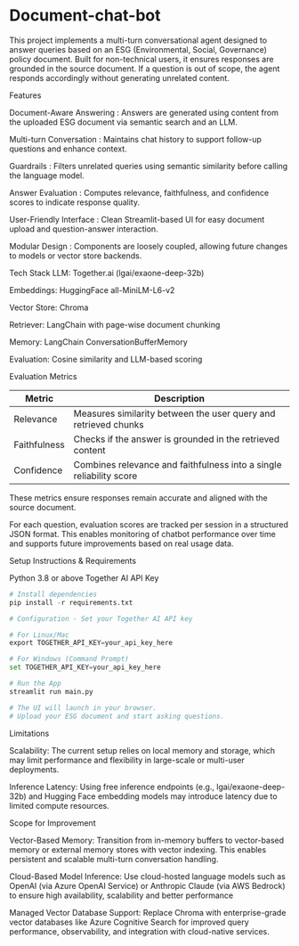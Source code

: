 # Document-chat-bot

This project implements a multi-turn conversational agent designed to answer queries based on an ESG (Environmental, Social, Governance) policy document. Built for non-technical users, it ensures responses are grounded in the source document. If a question is out of scope, the agent responds accordingly without generating unrelated content.

Features

Document-Aware Answering : Answers are generated using content from the uploaded ESG document via semantic search and an LLM.

Multi-turn Conversation : Maintains chat history to support follow-up questions and enhance context.

Guardrails : Filters unrelated queries using semantic similarity before calling the language model.

Answer Evaluation : Computes relevance, faithfulness, and confidence scores to indicate response quality.

User-Friendly Interface : Clean Streamlit-based UI for easy document upload and question-answer interaction.

Modular Design : Components are loosely coupled, allowing future changes to models or vector store backends.

Tech Stack LLM: Together.ai (lgai/exaone-deep-32b)

Embeddings: HuggingFace all-MiniLM-L6-v2

Vector Store: Chroma

Retriever: LangChain with page-wise document chunking

Memory: LangChain ConversationBufferMemory

Evaluation: Cosine similarity and LLM-based scoring

Evaluation Metrics

| **Metric**     | **Description**                                                                 |
|----------------|---------------------------------------------------------------------------------|
| Relevance      | Measures similarity between the user query and retrieved chunks                |
| Faithfulness   | Checks if the answer is grounded in the retrieved content                      |
| Confidence     | Combines relevance and faithfulness into a single reliability score            |

These metrics ensure responses remain accurate and aligned with the source document.


For each question, evaluation scores are tracked per session in a structured JSON format. This enables monitoring of chatbot performance over time and supports future improvements based on real usage data.

Setup Instructions & Requirements

Python 3.8 or above Together AI API Key

```python
# Install dependencies
pip install -r requirements.txt

# Configuration - Set your Together AI API key

# For Linux/Mac
export TOGETHER_API_KEY=your_api_key_here

# For Windows (Command Prompt)
set TOGETHER_API_KEY=your_api_key_here

# Run the App
streamlit run main.py

# The UI will launch in your browser.
# Upload your ESG document and start asking questions.
```

Limitations

Scalability: The current setup relies on local memory and storage, which may limit performance and flexibility in large-scale or multi-user deployments.

Inference Latency: Using free inference endpoints (e.g., lgai/exaone-deep-32b) and Hugging Face embedding models may introduce latency due to limited compute resources.

Scope for Improvement

Vector-Based Memory: Transition from in-memory buffers to vector-based memory or external memory stores with vector indexing. This enables persistent and scalable multi-turn conversation handling.

Cloud-Based Model Inference: Use cloud-hosted language models such as OpenAI (via Azure OpenAI Service) or Anthropic Claude (via AWS Bedrock) to ensure high availability, scalability and better performance

Managed Vector Database Support: Replace Chroma with enterprise-grade vector databases like Azure Cognitive Search for improved query performance, observability, and integration with cloud-native services.
